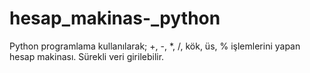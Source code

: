 # hesap_makinas-_python
Python programlama kullanılarak; +, -, *, /, kök, üs, % işlemlerini yapan hesap makinası. Sürekli veri girilebilir. 
